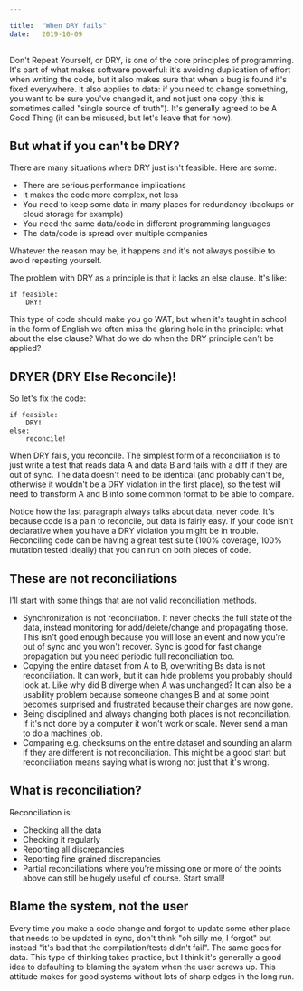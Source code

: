 ```yaml
---

title:	"When DRY fails"
date:	2019-10-09
---
```


Don't Repeat Yourself, or DRY, is one of the core principles of programming. It's part of what makes software powerful: it's avoiding duplication of effort when writing the code, but it also makes sure that when a bug is found it's fixed everywhere. It also applies to data: if you need to change something, you want to be sure you've changed it, and not just one copy (this is sometimes called "single source of truth"). It's generally agreed to be A Good Thing (it can be misused, but let's leave that for now).

## But what if you can't be DRY?

There are many situations where DRY just isn't feasible. Here are some:

- There are serious performance implications
- It makes the code more complex, not less
- You need to keep some data in many places for redundancy (backups or cloud storage for example) 
- You need the same data/code in different programming languages
- The data/code is spread over multiple companies

Whatever the reason may be, it happens and it's not always possible to avoid repeating yourself.

The problem with DRY as a principle is that it lacks an else clause. It's like:

```
if feasible:
    DRY!
```

This type of code should make you go WAT, but when it's taught in school in the form of English we often miss the glaring hole in the principle: what about the else clause? What do we do when the DRY principle can't be applied? 

## DRYER (DRY Else Reconcile)!

So let's fix the code:

```
if feasible:
    DRY!
else:
    reconcile!
```

When DRY fails, you reconcile. The simplest form of a reconciliation is to just write a test that reads data A and data B and fails with a diff if they are out of sync. The data doesn't need to be identical (and probably can't be, otherwise it wouldn't be a DRY violation in the first place), so the test will need to transform A and B into some common format to be able to compare.

Notice how the last paragraph always talks about data, never code. It's because code is a pain to reconcile, but data is fairly easy. If your code isn't declarative when you have a DRY violation you might be in trouble. Reconciling code can be having a great test suite (100% coverage, 100% mutation tested ideally) that you can run on both pieces of code. 

## These are not reconciliations

I'll start with some things that are not valid reconciliation methods. 

* Synchronization is not reconciliation. It never checks the full state of the data, instead monitoring for add/delete/change and propagating those. This isn't good enough because you will lose an event and now you're out of sync and you won't recover. Sync is good for fast change propagation but you need periodic full reconciliation too. 
* Copying the entire dataset from A to B, overwriting Bs data is not reconciliation. It can work, but it can hide problems you probably should look at. Like why did B diverge when A was unchanged? It can also be a usability problem because someone changes B and at some point becomes surprised and frustrated because their changes are now gone. 
* Being disciplined and always changing both places is not reconciliation. If it's not done by a computer it won't work or scale. Never send a man to do a machines job.
* Comparing e.g. checksums on the entire dataset and sounding an alarm if they are different is not reconciliation. This might be a good start but reconciliation means saying what is wrong not just that it's wrong. 

## What is reconciliation?

Reconciliation is:

* Checking all the data
* Checking it regularly 
* Reporting all discrepancies
* Reporting fine grained discrepancies
* Partial reconciliations where you're missing one or more of the points above can still be hugely useful of course. Start small!

## Blame the system, not the user

Every time you make a code change and forgot to update some other place that needs to be updated in sync, don't think "oh silly me, I forgot" but instead "it's bad that the compilation/tests didn't fail". The same goes for data. This type of thinking takes practice, but I think it's generally a good idea to defaulting to blaming the system when the user screws up. This attitude makes for good systems without lots of sharp edges in the long run.
